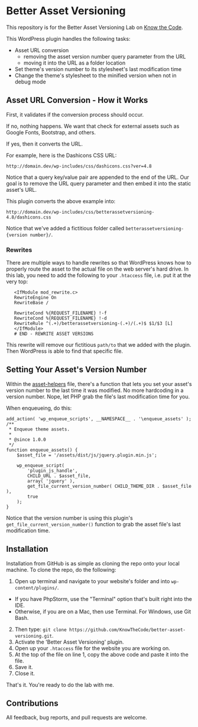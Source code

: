 # Better Asset Versioning

This repository is for the Better Asset Versioning Lab on [Know the Code](https://KnowTheCode.io).

This WordPress plugin handles the following tasks:
 
- Asset URL conversion 
    - removing the asset version number query parameter from the URL
    - moving it into the URL as a folder location
- Set theme's version number to its stylesheet's last modification time
- Change the theme's stylesheet to the minified version when not in debug mode    
 
## Asset URL Conversion - How it Works
 
First, it validates if the conversion process should occur.  

If no, nothing happens.  We want that check for external assets such as Google Fonts, Bootstrap, and others.

If yes, then it converts the URL.

For example, here is the Dashicons CSS URL:

`http://domain.dev/wp-includes/css/dashicons.css?ver=4.8`

Notice that a query key/value pair are appended to the end of the URL.  Our goal is to remove the URL query parameter and then embed it into the static asset's URL.

This plugin converts the above example into:

`http://domain.dev/wp-includes/css/betterassetversioning-4.8/dashicons.css`

Notice that we've added a fictitious folder called `betterassetversioning-{version number}/`.

### Rewrites

There are multiple ways to handle rewrites so that WordPress knows how to properly route the asset to the actual file on the web server's hard drive.  In this lab, you need to add the following to your `.htaccess` file, i.e. put it at the very top:

```# START - REWRITE ASSET VERSIONS
   <IfModule mod_rewrite.c>
   RewriteEngine On
   RewriteBase /
   
   RewriteCond %{REQUEST_FILENAME} !-f
   RewriteCond %{REQUEST_FILENAME} !-d
   RewriteRule ^(.+)/betterassetversioning-(.+)/(.+)$ $1/$3 [L]
   </IfModule>
   # END - REWRITE ASSET VERSIONS
```
This rewrite will remove our fictitious `path/to` that we added with the plugin.  Then WordPress is able to find that specific file. 

## Setting Your Asset's Version Number

Within the [asset-helpers]() file, there's a function that lets you set your asset's version number to the last time it was modified.  No more hardcoding in a version number. Nope, let PHP grab the file's last modification time for you.
 
When enqueueing, do this:  

```
add_action( 'wp_enqueue_scripts', __NAMESPACE__ . '\enqueue_assets' );
/**
 * Enqueue theme assets.
 *
 * @since 1.0.0
 */
function enqueue_assets() {
	$asset_file = '/assets/dist/js/jquery.plugin.min.js';
	
	wp_enqueue_script(
		'plugin_js_handle',
		CHILD_URL . $asset_file,
		array( 'jquery' ),
		get_file_current_version_number( CHILD_THEME_DIR . $asset_file ),
		true
	);
}
```

Notice that the version number is using this plugin's `get_file_current_version_number()` function to grab the asset file's last modification time. 

## Installation

Installation from GitHub is as simple as cloning the repo onto your local machine.  To clone the repo, do the following:

1. Open up terminal and navigate to your website's folder and into `wp-content/plugins/`.
- If you have PhpStorm, use the "Terminal" option that's built right into the IDE.
- Otherwise, if you are on a Mac, then use Terminal.  For Windows, use Git Bash.
2. Then type: `git clone https://github.com/KnowTheCode/better-asset-versioning.git`.
3. Activate the 'Better Asset Versioning' plugin.
4. Open up your `.htaccess` file for the website you are working on.
5. At the top of the file on line 1, copy the above code and paste it into the file.
6. Save it.
6. Close it.

That's it.  You're ready to do the lab with me.

## Contributions

All feedback, bug reports, and pull requests are welcome.